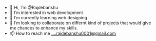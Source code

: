 - 👋 Hi, I’m @Rajdebanshu
- 👀 I’m interested in web development
- 🌱 I’m currently learning web designing
- 💞️ I’m looking to collaborate on differnt kind of projects that would give me chances to enhance my skills. 
- 📫 How to reach me ....rajdebanshu0001@gmail.com

<!---
Rajdebanshu/Rajdebanshu is a ✨ special ✨ repository because its `README.md` (this file) appears on your GitHub profile.
You can click the Preview link to take a look at your changes.
--->
